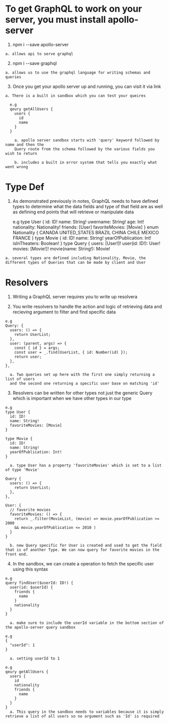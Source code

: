 # To get GraphQL to work on your server, you must install apollo-server 

  1. npm i --save apollo-server

    a. allows api to serve graphql

  2. npm i --save graphql

    a. allows us to use the graphql language for writing schemas and queries

  3. Once you get your apollo server up and running, you can visit it via link 

    a. There is a built in sandbox which you can test your queires 

      e.g
      qeury getAllUsers {
        users {
          id
          name
        }
      }

        a. apollo server sandbox starts with 'query' keyword followed by name and then the 
        Query route from the schema followed by the various fields you wish to return 
    
        b. includes a built in error system that tells you exactly what went wrong

# Type Def

  1. As demonstrated previously in notes, GraphQL needs to have defined types to
     determine what the data fields and type of that field are as well as
     defining end points that will retrieve or manipulate data

     e.g 
       type User {
        id: ID!
        name: String!
        uwername: String!
        age: Int!
        nationality: Nationality!
        friends: [User]
        favoriteMovies: [Movie]
      }
      enum Nationality {
        CANADA
        UNITED_STATES
        BRAZIL
        CHINA
        CHILE
        MEXICO
        FRANCE
      }
      type Movie {
        id: ID!
        name: String!
        yearOfPublication: Int!
        isInTheaters: Boolean!
      }
      type Query {
        users: [User!]!
        user(id: ID!): User!
        movies: [Movie!]!
        movie(name: String!): Movie!
    
    a. several types are defined including Nationality, Movie, the different types of Queries that can be made by client and User 
    
# Resolvers

  1. Writing a GraphQL server requires you to write up resolvera

  2. You write resolvers to handle the action and logic of retrieving data and
     recieving argument to filter and find specific data

    e.g
    Query: {
      users: () => {
        return UserList;
      },
      user: (parent, args) => {
        const { id } = args;
        const user = _.find(UserList, { id: Number(id) });
        return user;
      },
    },

      a. Two queries set up here with the first one simply returning a list of users 
      and the second one returning a specific user base on matching 'id'

  3. Resolvers can be written for other types not just the generic Query which
     is important when we have other types in our type 

    e.g 
    type User {
      id: ID!
      name: String!
      favoriteMovies: [Movie]
    }

    type Movie {
      id: ID!
      name: String!
      yearOfPublication: Int!
    }

      a. type User has a property 'favoriteMovies' which is set to a list of type 'Movie'

    Query {
      users: () => {
        return UserList;
      },
    },

    User: {
      // favorite movies
      favoriteMovies: () => {
        return _.filter(MovieList, (movie) => movie.yearOfPublication >= 2000 
        && movie.yearOfPublication <= 2010 )
      }
    }
    
      b. new Query specific for User is created and used to get the field that is of another Type. We can now query for favorite movies in the front end. 

  4. In the sandbox, we can create a operation to fetch the specific user using
     this syntax

    e.g
    query findUser($userId: ID!) {
      user(id: $userId) {
        friends {
          name  
        }
        nationality
      }
    }

      a. make sure to include the userId variable in the bottom section of the apollo-server query sandbox 

    e.g 
    {
      "userId": 1
    }

      a. setting userId to 1

    e.g
    qeury getAllUsers {
      users {
        id
        nationality
        friends {
          name
        }
      }
    }
      a. This query in the sandbox needs to variables because it is simply retrieve a list of all users so no argument such as 'Id' is required

